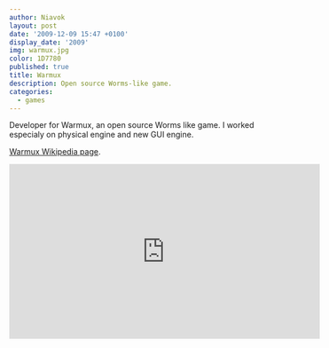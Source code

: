 ```yaml
---
author: Niavok
layout: post
date: '2009-12-09 15:47 +0100'
display_date: '2009'
img: warmux.jpg
color: 1D7780
published: true
title: Warmux
description: Open source Worms-like game.
categories:
  - games
---
```

Developer for Warmux, an open source Worms like game. I worked especialy on physical engine and new GUI engine.

[Warmux Wikipedia page](https://fr.wikipedia.org/wiki/Warmux).

<iframe width="560" height="315" src="https://www.youtube.com/embed/X3ZkTg-QkAo" frameborder="0" allowfullscreen></iframe>
